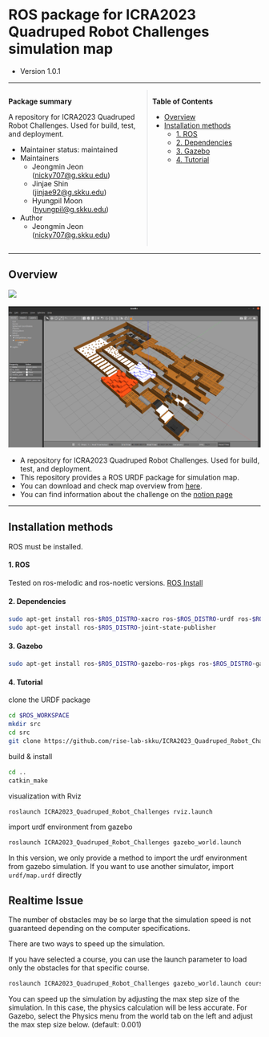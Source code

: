 # ROS package for ICRA2023 Quadruped Robot Challenges simulation map 

- Version 1.0.1

---

<div style="display:flex;">
<div style="flex:50%; padding-right:10px; border-right: 1px solid #dcdde1">

**Package summary**

A repository for ICRA2023 Quadruped Robot Challenges. Used for build, test, and deployment.

- Maintainer status: maintained
- Maintainers
  - Jeongmin Jeon (nicky707@g.skku.edu)
  - Jinjae Shin (jinjae92@g.skku.edu)
  - Hyungpil Moon (hyungpil@g.skku.edu)
- Author
  - Jeongmin Jeon (nicky707@g.skku.edu)


</div>
<div style="flex:40%; padding-left:10px;">

**Table of Contents**
- [Overview](#overview)
- [Installation methods](#installation-methods)
    - [1. ROS](#1-ros)
    - [2. Dependencies](#2-dependencies)
    - [3. Gazebo](#3-gazebo)
    - [4. Tutorial](#4-tutorial)

</div>
</div>

---

## Overview

[<img src="https://www.ros.org/imgs/logo-white.png" width="250"/>](http://www.ros.org/)

<img src="doc/gazebo_map.png" width=""/>

- A repository for ICRA2023 Quadruped Robot Challenges. Used for build, test, and deployment.
- This repository provides a ROS URDF package for simulation map.
- You can download and check map overview from <a href="doc/ICRA2023_Quadruped_Robot_Challenges_map_overview.pdf" download>here</a>.
- You can find information about the challenge on the <a href="https://quadruped-robot-challenges.notion.site/">notion page </a>
---

## Installation methods

ROS must be installed.

#### 1. ROS

Tested on ros-melodic and ros-noetic versions. [ROS Install](http://wiki.ros.org/melodic/Installation/Ubuntu)

#### 2. Dependencies

```bash
sudo apt-get install ros-$ROS_DISTRO-xacro ros-$ROS_DISTRO-urdf ros-$ROS_DISTRO-urdf-tutorial
sudo apt-get install ros-$ROS_DISTRO-joint-state-publisher
```

#### 3. Gazebo

```bash
sudo apt-get install ros-$ROS_DISTRO-gazebo-ros-pkgs ros-$ROS_DISTRO-gazebo-ros-control
```


#### 4. Tutorial
clone the URDF package 
```bash
cd $ROS_WORKSPACE
mkdir src
cd src
git clone https://github.com/rise-lab-skku/ICRA2023_Quadruped_Robot_Challenges
```

build & install
```bash
cd ..
catkin_make
```

visualization with Rviz
```bash
roslaunch ICRA2023_Quadruped_Robot_Challenges rviz.launch 
```

import urdf environment from gazebo
```bash
roslaunch ICRA2023_Quadruped_Robot_Challenges gazebo_world.launch 
```


In this version, we only provide a method to import the urdf environment from gazebo simulation. If you want to use another simulator, import `urdf/map.urdf` directly


## Realtime Issue
The number of obstacles may be so large that the simulation speed is not guaranteed depending on the computer specifications.

There are two ways to speed up the simulation.

If you have selected a course, you can use the launch parameter to load only the obstacles for that specific course.
```bash
roslaunch ICRA2023_Quadruped_Robot_Challenges gazebo_world.launch course:=inner or outer
```

You can speed up the simulation by adjusting the max step size of the simulation. 
In this case, the physics calculation will be less accurate.
For Gazebo, select the Physics menu from the world tab on the left and adjust the max step size below. (default: 0.001)
